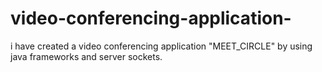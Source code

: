 # video-conferencing-application-
i have created a video conferencing application "MEET_CIRCLE" by using java frameworks and server sockets.
